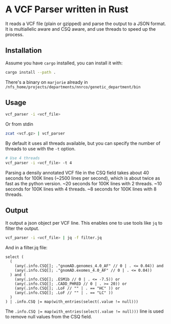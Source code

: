 A VCF Parser written in Rust
============================
It reads a VCF file (plain or gzipped) and parse the output to a JSON format.
It is multiallelic aware and CSQ aware, and use threads to speed up the process.

Installation
------------
Assume you have `cargo` installed, you can install it with:
```bash
cargo install --path .
```
There's a binary on `marjorie` already in `/nfs_home/projects/departments/nnrco/genetic_department/bin`

Usage
------
```bash
vcf_parser -i <vcf_file>
```
Or from stdin
```bash
zcat <vcf.gz> | vcf_parser
```

By default it uses all threads available, but you can specify the number of threads to use with the `-t` option.

```bash
# Use 4 threads
vcf_parser -i <vcf_file> -t 4
```

Parsing a densily annotated VCF file in the CSQ field takes about 40 seconds for 100K lines (~2500 lines per second), which is about twice as fast as the python version.
~20 seconds for 100K lines with 2 threads.
~10 seconds for 100K lines with 4 threads.
~8 seconds for 100K lines with 8 threads.

Output
------
It output a json object per VCF line. This enables one to use tools like `jq` to filter the output.

```bash
vcf_parser -i <vcf_file> | jq -f filter.jq
```
And in a filter.jq file:
```jq
select (
  (
    (any(.info.CSQ[]; ."gnomAD.genomes_4.0_AF" // 0 | . <= 0.04)) and
    (any(.info.CSQ[]; ."gnomAD.exomes_4.0_AF" // 0 | . <= 0.04))
  ) and (
    (any(.info.CSQ[]; .ESM1b // 0 | . <= -7.5)) or
    (any(.info.CSQ[]; .CADD_PHRED // 0 | . >= 20)) or
    (any(.info.CSQ[]; .LoF // "" | . == "HC" )) or
    (any(.info.CSQ[]; .LoF // "" | . == "LC" ))
  )
) | .info.CSQ |= map(with_entries(select(.value != null)))
```
The `.info.CSQ |= map(with_entries(select(.value != null)))` line is used to remove null values from the CSQ field.
